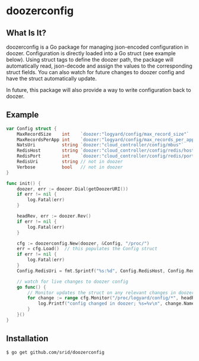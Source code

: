 # doozerconfig

## What Is It?

doozerconfig is a Go package for managing json-encoded configuration in doozer. Configuration is directly loaded into a Go struct (see example below). Using struct tags to define the doozer path, the package will automatically read, json-decode and assign the values to the corresponding struct fields. You can also watch for future changes to doozer config and have the struct automatically update.

In future, this package will also provide a way to write configuration back to doozer.

## Example

```Go
var Config struct {
    MaxRecordSize    int    `doozer:"logyard/config/max_record_size"`
    MaxRecordsPerApp int    `doozer:"logyard/config/max_records_per_app"`
    NatsUri          string `doozer:"cloud_controller/config/mbus"`
    RedisHost        string `doozer:"cloud_controller/config/redis/host"`
    RedisPort        int    `doozer:"cloud_controller/config/redis/port"`
    RedisUri         string // not in doozer
    Verbose          bool   // not in doozer
}

func init() {
    doozer, err := doozer.Dial(getDoozerURI())
    if err != nil {
        log.Fatal(err)
    }

    headRev, err := doozer.Rev()
    if err != nil {
        log.Fatal(err)
    }

    cfg := doozerconfig.New(doozer, &Config, "/proc/")
    err = cfg.Load()  // this populates the Config struct
    if err != nil {
        log.Fatal(err)
    }
    Config.RedisUri = fmt.Sprintf("%s:%d", Config.RedisHost, Config.RedisPort)

    // watch for live changes to doozer config
    go func() {
        // Monitor updates the struct on any relevant changes in doozer
        for change := range cfg.Monitor("/proc/logyard/config/*", headRev) {
            log.Printf("config changed in doozer; %s=%v\n", change.Name, change.Value)
        }
    }()
}
```

## Installation

```bash
$ go get github.com/srid/doozerconfig
```
